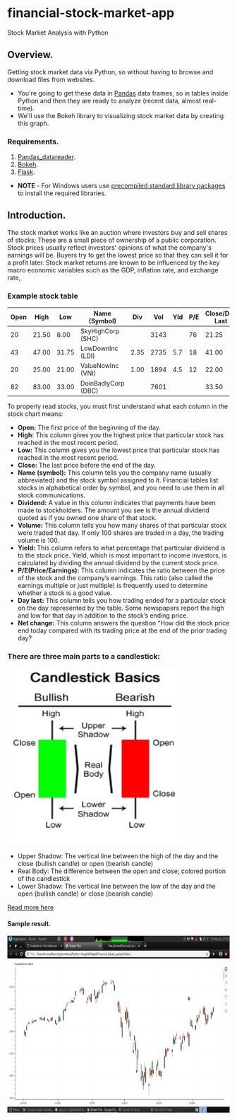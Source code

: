 # financial-stock-market-app
Stock Market Analysis with Python

## Overview.
Getting stock market data via Python, so without having to browse and download files from websites.
* You're going to get these data in [Pandas]() data frames, so in tables inside Python and then they are ready to analyze (recent data, almost real-time). 
* We'll use the Bokeh library to visualizing stock market data by creating this graph.

### Requirements.
1. [Pandas_datareader](https://pypi.org/project/pandas-datareader/).
2. [Bokeh](https://docs.bokeh.org/en/latest/index.html).
3. [Flask](https://flask-doc.readthedocs.io/en/latest/).
* **NOTE** - For Windows users use [precompiled standard library packages](https://www.lfd.uci.edu/~gohlke/pythonlibs/) to install the required libraries. 

## Introduction.
The stock market works like an auction where investors buy and sell shares of stocks; These are a small piece of ownership of a public corporation. Stock prices usually reflect investors' opinions of what the company's earnings will be. Buyers try to get the lowest price so that they can sell it for a profit later. Stock market returns are known to be influenced by the key macro economic variables such as the GDP, inflation rate, and exchange rate,

### Example stock table
|Open| High | Low    | Name (Symbol)	    | Div   | Vol   | Yld	| P/E	| Close/Day Last | Net Chg |
| -- | ---- | ------ | -------------------- | ----- | ----- | ----- | ----- | -------------- | ------- |
|20  |21.50 | 8.00	 | SkyHighCorp (SHC)	|       | 3143  |       | 76	| 21.25	         | +.25    |
|43  |47.00 | 31.75	 | LowDownInc (LDI)	    | 2.35  | 2735	| 5.7	| 18	| 41.00	         | –.50    |
|20  |25.00 | 21.00	 | ValueNowInc (VNI)	| 1.00	| 1894	| 4.5	| 12	| 22.00	         | +.10    |
|82  |83.00 | 33.00	 | DoinBadlyCorp (DBC)	|       | 7601  |		|	    | 33.50	         |–.75     |

To properly read stocks, you must first understand what each column in the stock chart means:
* **Open:** The first price of the beginning of the day.
* **High:** This column gives you the highest price that particular stock has reached in the most recent period.
* **Low:** This column gives you the lowest price that particular stock has reached in the most recent period.
* **Close:** The last price before the end of the day.
* **Name (symbol):** This column tells you the company name (usually abbreviated) and the stock symbol assigned to it. Financial tables list stocks in alphabetical order by symbol, and you need to use them in all stock communications.
* **Dividend:** A value in this column indicates that payments have been made to stockholders. The amount you see is the annual dividend quoted as if you owned one share of that stock.
* **Volume:** This column tells you how many shares of that particular stock were traded that day. If only 100 shares are traded in a day, the trading volume is 100.
* **Yield:** This column refers to what percentage that particular dividend is to the stock price. Yield, which is most important to income investors, is calculated by dividing the annual dividend by the current stock price.
* **P/E(Price/Earnings):** This column indicates the ratio between the price of the stock and the company’s earnings. This ratio (also called the earnings multiple or just multiple) is frequently used to determine whether a stock is a good value.
* **Day last:** This column tells you how trading ended for a particular stock on the day represented by the table. Some newspapers report the high and low for that day in addition to the stock’s ending price.
* **Net change:** This column answers the question “How did the stock price end today compared with its trading price at the end of the prior trading day?

### There are three main parts to a candlestick:
<a href="url"><img src="https://github.com/RocqJones/financial-stock-market-app/blob/master/imgs/CandlestickBasicsChart.png" height="400" width="400" ></a>

* Upper Shadow: The vertical line between the high of the day and the close (bullish candle) or open (bearish candle) 
* Real Body: The difference between the open and close; colored portion of the candlestick 
* Lower Shadow: The vertical line between the low of the day and the open (bullish candle) or close (bearish candle)

[Read more here](https://commodity.com/technical-analysis/candlestick-basics/)

#### Sample result.
<a href="url"><img src="https://github.com/RocqJones/financial-stock-market-app/blob/master/imgs/plot.png" height="400" width="auto" ></a>
